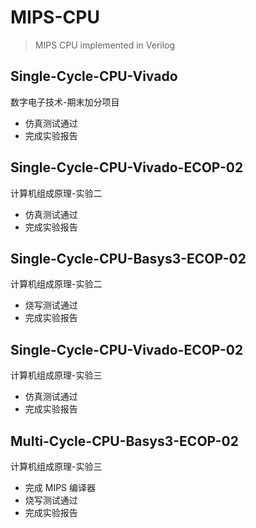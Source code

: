 # MIPS-CPU

> MIPS CPU implemented in Verilog

## Single-Cycle-CPU-Vivado

数字电子技术-期末加分项目

- 仿真测试通过
- 完成实验报告

## Single-Cycle-CPU-Vivado-ECOP-02

计算机组成原理-实验二

- 仿真测试通过
- 完成实验报告

## Single-Cycle-CPU-Basys3-ECOP-02

计算机组成原理-实验二

- 烧写测试通过
- 完成实验报告

## Single-Cycle-CPU-Vivado-ECOP-02

计算机组成原理-实验三

- 仿真测试通过
- 完成实验报告

## Multi-Cycle-CPU-Basys3-ECOP-02

计算机组成原理-实验三

- 完成 MIPS 编译器
- 烧写测试通过
- 完成实验报告
